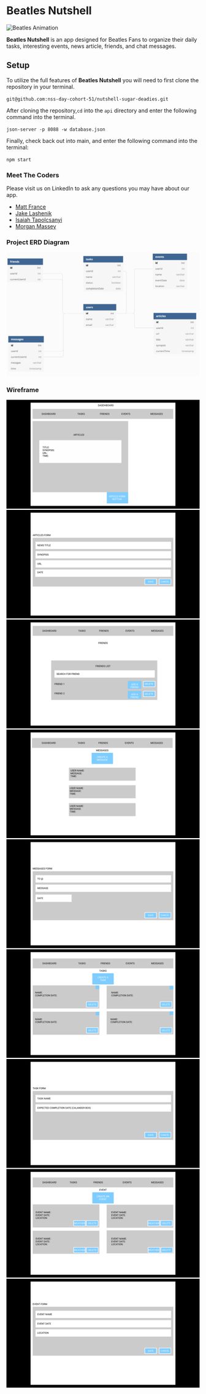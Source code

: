 # Beatles Nutshell

![Beatles Animation]( https://media.giphy.com/media/ITuFb81NvO0XS/giphy.gif)

**Beatles Nutshell** is an app designed for Beatles Fans to organize their daily tasks, interesting events, news article, friends, and chat messages. 

## Setup

To utilize the full features of **Beatles Nutshell** you will need to first clone the repository in your terminal.

   `git@github.com:nss-day-cohort-51/nutshell-sugar-deadies.git`

After cloning the repository,`cd` into the `api` directory and enter the following command into the terminal.

   `json-server -p 8088 -w database.json`

 Finally, check back out into main, and enter the following command into the terminal:

   `npm start`  

### Meet The Coders

Please visit us on LinkedIn to ask any questions you may have about our app.

 - [Matt France](https://www.linkedin.com/in/matt-france-4338a058/)
 - [Jake Lashenik](https://www.linkedin.com/in/jake-lashenik/)
 - [Isaiah Tapolcsanyi]()
 - [Morgan Massey](https://www.linkedin.com/in/morgan-massey-a3b44221a/)

### Project ERD Diagram

![Project ERD](/erd.png)


### Wireframe

![Articles Wireframe](/article.png)
![Article Form Wireframe](/articlesform.png)
![Friends Wireframe](/friends.png)
![Messages Wireframe](/messages.png)
![Message Form Wireframe](/messageform.png)
![Tasks Wireframe](/task.png)
![Task Form Wireframe](/taskform.png)
![Events Wireframe](/event.png)
![Event Form Wireframe](/eventform.png)
